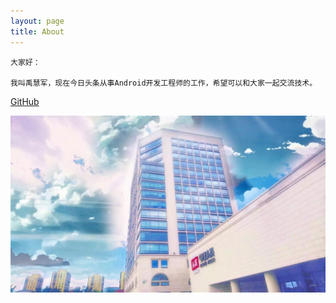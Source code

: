 ```yaml
---
layout: page
title: About
---
```

```
大家好：

我叫禹慧军，现在今日头条从事Android开发工程师的工作，希望可以和大家一起交流技术。
```
[GitHub](https://github.com/Leiluojun)


![](image/about/toutiao.jpeg)